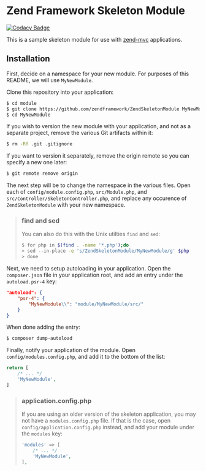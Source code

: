# Zend Framework Skeleton Module

[![Codacy Badge](https://api.codacy.com/project/badge/Grade/f91764980c8c4e6a84e4cef041a7c822)](https://app.codacy.com/app/iyngaran/SendGridTransport?utm_source=github.com&utm_medium=referral&utm_content=iyngaran/SendGridTransport&utm_campaign=Badge_Grade_Dashboard)

This is a sample skeleton module for use with
[zend-mvc](https://docs.zendframework.com/zend-mvc) applications.

## Installation

First, decide on a namespace for your new module. For purposes of this README,
we will use `MyNewModule`.

Clone this repository into your application:

```bash
$ cd module
$ git clone https://github.com/zendframework/ZendSkeletonModule MyNewModule
$ cd MyNewModule
```

If you wish to version the new module with your application, and not as a
separate project, remove the various Git artifacts within it:

```bash
$ rm -Rf .git .gitignore
```

If you want to version it separately, remove the origin remote so you can
specify a new one later:

```bash
$ git remote remove origin
```

The next step will be to change the namespace in the various files. Open each
of `config/module.config.php`, `src/Module.php`, and
`src/Controller/SkeletonController.php`, and replace any occurence of
`ZendSkeletonModule` with your new namespace.

> ### find and sed
>
> You can also do this  with the Unix utilties `find` and `sed`:
>
> ```bash
> $ for php in $(find . -name '*.php');do
> > sed --in-place -e 's/ZendSkeletonModule/MyNewModule/g' $php
> > done
> ```

Next, we need to setup autoloading in your application. Open the `composer.json`
file in your application root, and add an entry under the `autoload.psr-4` key:

```json
"autoload": {
    "psr-4": {
        "MyNewModule\\": "module/MyNewModule/src/"
    }
}
```

When done adding the entry:

```bash
$ composer dump-autoload
```

Finally, notify your application of the module. Open
`config/modules.config.php`, and add it to the bottom of the list:

```php
return [
    /* ... */
    'MyNewModule',
]
```

> ### application.config.php
>
> If you are using an older version of the skeleton application, you may not
> have a `modules.config.php` file. If that is the case, open `config/application.config.php`
> instead, and add your module under the `modules` key:
>
> ```php
> 'modules' => [
>     /* ... */
>     'MyNewModule',
> ],
> ```
